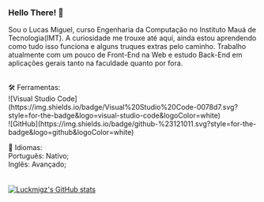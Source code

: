 ### Hello There! 👋

Sou o Lucas Miguel, curso Engenharia da Computação no Instituto Mauá de Tecnologia(IMT). A curiosidade me trouxe até aqui, ainda estou aprendendo como tudo isso funciona e alguns truques extras pelo caminho. Trabalho atualmente com um pouco de Front-End na Web e estudo Back-End em aplicações gerais tanto na faculdade quanto por fora. 

<br>
🛠 Ferramentas: <br>
  ![Visual Studio Code](https://img.shields.io/badge/Visual%20Studio%20Code-0078d7.svg?style=for-the-badge&logo=visual-studio-code&logoColor=white) <br>
  ![GitHub](https://img.shields.io/badge/github-%23121011.svg?style=for-the-badge&logo=github&logoColor=white) <br>

📝 Idiomas: <br>
  Português: Nativo; <br>
  Inglês: Avançado; <br>
<br>
<br>
[![Luckmigz's GitHub stats](https://github-readme-stats.vercel.app/api?username=luckmigz)](https://github.com/anuraghazra/github-readme-stats)
<!--
**luckmigz/luckmigz** is a ✨ _special_ ✨ repository because its `README.md` (this file) appears on your GitHub profile.

Here are some ideas to get you started:

- 🔭 I’m currently working on ...
- 🌱 I’m currently learning ...
- 👯 I’m looking to collaborate on ...
- 🤔 I’m looking for help with ...
- 💬 Ask me about ...
- 📫 How to reach me: ...
- 😄 Pronouns: ...
- ⚡ Fun fact: ...
-->
